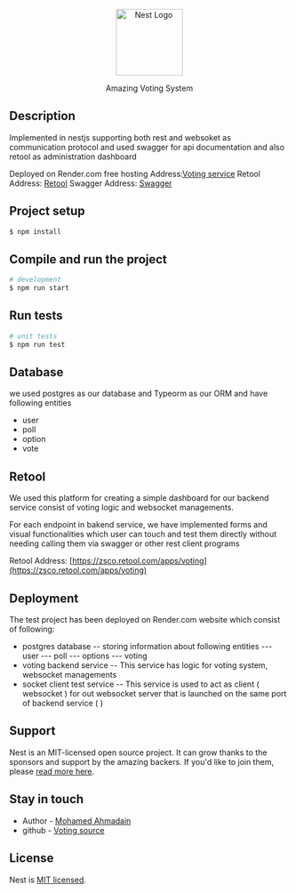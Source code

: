 <p align="center">
  <a href="http://nestjs.com/" target="blank"><img src="https://nestjs.com/img/logo-small.svg" width="120" alt="Nest Logo" /></a>
</p>

[circleci-image]: https://img.shields.io/circleci/build/github/nestjs/nest/master?token=abc123def456
[circleci-url]: https://circleci.com/gh/nestjs/nest

  <p align="center">Amazing Voting System</p>

## Description

Implemented in nestjs supporting both rest and websoket as communication protocol and used swagger for api documentation and also retool as administration dashboard

Deployed on Render.com free hosting
Address:[Voting service](https://voting-6hp9.onrender.com)
Retool Address: [Retool](https://zsco.retool.com/apps/voting)
Swagger Address: [Swagger](https://voting-6hp9.onrender.com/swagger)

## Project setup

```bash
$ npm install
```

## Compile and run the project

```bash
# development
$ npm run start

```

## Run tests

```bash
# unit tests
$ npm run test

```

## Database

we used postgres as our database and Typeorm as our ORM and have following entities

- user
- poll
- option
- vote

## Retool

We used this platform for creating a simple dashboard for our backend service consist of voting logic and websocket managements.

For each endpoint in bakend service, we have implemented forms and visual functionalities which user can touch and test them directly without needing calling them via swagger or other rest client programs

Retool Address: [https://zsco.retool.com/apps/voting](https://zsco.retool.com/apps/voting)

## Deployment

The test project has been deployed on Render.com website which consist of following:

- postgres database
  -- storing information about following entities
  --- user
  --- poll
  --- options
  --- voting
- voting backend service
  -- This service has logic for voting system, websocket managements
- socket client test service
  -- This service is used to act as client ( websocket ) for out websocket server that is launched on the same port of backend service ( )

## Support

Nest is an MIT-licensed open source project. It can grow thanks to the sponsors and support by the amazing backers. If you'd like to join them, please [read more here](https://docs.nestjs.com/support).

## Stay in touch

- Author - [Mohamed Ahmadain](mohamed.ahmadian@gmail.com)
- github - [Voting source](https://github.com/mohamedahmadian/voting/tree/main)

## License

Nest is [MIT licensed](https://github.com/nestjs/nest/blob/master/LICENSE).
